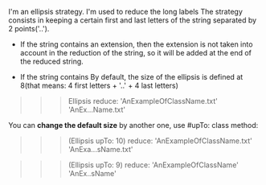 I'm an ellipsis strategy. I'm used to reduce the long labels
The strategy consists in keeping a certain first and last letters of the string separated by 2 points('..').

- If the string contains an extension, then the extension is not taken into account in the reduction of the string, so it will be added at the end of the reduced string.

- If the string contains 
By default, the size of the ellipsis is defined at 8(that means: 4 first letters + '..' + 4 last letters) 
>>> Ellipsis reduce: 'AnExampleOfClassName.txt'
'AnEx...Name.txt'

You can **change the default size** by another one, use #upTo: class method:
>>> (Ellipsis upTo: 10) reduce: 'AnExampleOfClassName.txt'
'AnExa...sName.txt'

>>> (Ellipsis upTo: 9) reduce: 'AnExampleOfClassName'
'AnEx..sName'